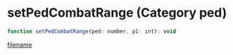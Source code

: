# setPedCombatRange (Category ped)

```js
function setPedCombatRange(ped: number, p1: int): void
```

[filename](setPedCombatRange_m.md ':include')